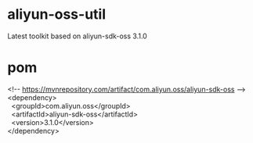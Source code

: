 # aliyun-oss-util
Latest toolkit based on aliyun-sdk-oss 3.1.0

# pom
&lt;!-- https://mvnrepository.com/artifact/com.aliyun.oss/aliyun-sdk-oss --&gt;<br>
&lt;dependency&gt;<br>
&nbsp;&nbsp;&lt;groupId&gt;com.aliyun.oss&lt;/groupId&gt;<br>
&nbsp;&nbsp;&lt;artifactId&gt;aliyun-sdk-oss&lt;/artifactId&gt;<br>
&nbsp;&nbsp;&lt;version&gt;3.1.0&lt;/version&gt;<br>
&lt;/dependency&gt;
